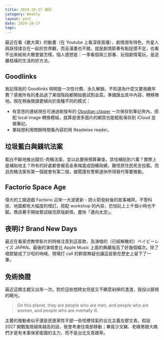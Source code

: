 ```yaml
---
title: 2024-10-27 週記
category: Weekly
layout: post
date: 2024-10-27
tags:
---
```


最近在看《膽大黨》的動畫（在 Youtube 上看深夜首播），劇情很有特色，外星人與妖怪揉合在一起的世界觀，而且漫畫也不錯，就是劇情節奏有點捉摸不定，也看不出來結局大概會變怎樣。個人感想是：一季看個兩三部番、玩個劇情電玩，是逃離枯燥的生活的好方法。

## Goodlinks

我記得我的 Goodlinks 明明是一次性付費、永久解鎖，不知道為什麼又要我繳年費？感覺所有的產品過了某個階段都開始嘗試割韭菜。準備匯出其中內容，轉移陣地。現在稍後閱讀更傾向於兩種不同的模式：

- 有意思的連結現在可通過剛發布的 [Obsidian clipper](https://obsidian.md/clipper) 一次保存到筆記夾內，搭配 local image 轉換模組，就算是很多圖片的網頁也能輕鬆保存到 iCloud 並做筆記。
- 單純想利用閒餘時間看內容的用 Readwise reader。

## 垃圾藍白與錢坑法案

藍白不斷地推出錢坑-肉桶法案，並以此要挾預算審查。禁伐補貼到六萬？實際上是補貼地主？所有的好處都會被高金素梅當成固樁政績，難怪原住民死忠投藍。而且肉桶法案有第一個就會有第二個，據聞還有警察退休所得替代等要推動。

## Factorio Space Age

偉大的工廠遊戲 Factorio 迎來一大波更新 - 把火箭發射後的故事補齊。不管科技、地圖都有大幅度的增訂。搭配 workshop 的內容，恐怕玩上上千個小時也不膩。應該著手開始嘗試破完原版劇情，盡快「邁向太空」。

## 夜明け Brand New Days

最近在看家虎教學影片的時候注意到這首歌，及演唱的（已經解散的）ベイビーレイズ JAPAN。最後的演唱會比 Apple Music 上面的典藏版高了好幾個檔次。除了唱腔變成了沙啞的吶喊，現場打 call 的群眾無疑也讓這首歌在歷史上留下了一筆。

## 免術換證

最近這類主題又出來一次。對於這些想跨女但是又不願意剁掉的渣渣，我投以鄙視的眼光。

> On this planet, they are people who are men, and people who are women, and people who are mentally ill.

主要的推動者似乎還是民進黨性平部一些怪裡怪氣的台北主義左膠文青。假設 2027 開戰風險越來越高的話，我會考慮往南部移動；畢竟沙文豬、老綠男跟大媽們才是有本事保家衛國的主力，而不是台北文青跟草。